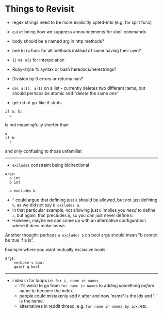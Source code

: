 # Things to Revisit

- regex strings need to be more explicitly opted-into (e.g. for split func)
- `quiet` being how we suppress announcements for shell commands
- body should be a named arg in http methods?
- one `http` func for all methods instead of some having their own?
- `{}` vs. `${}` for interpolation
- Ruby-style % syntax or bash heredocs/herestrings?
- Division by 0 errors or returns nan?
- `del a[1], a[1]` on a list - currently deletes two different items, but should perhaps be atomic and "delete the same one"

- get rid of go-like if stmts

```
if a; b:
  c
```

is not meaningfully shorter than

```
a
if b:
  c
```

and 
only confusing to those unfamiliar.

---

- `excludes` constraint being bidirectional

```
args:
  a int
  b int

  a excludes b
```

- ^ could argue that defining just `a` should be allowed, but *not* just defining `b`, as we did not say `b excludes a`.
- In that particular example, not allowing just `b` implies you *need* to define `a`, but again, that precludes `b`, so you can just never define `b`.
- However, maybe we can come up with an alternative configuration where it *does* make sense.

Another thought: perhaps `a excludes b` on bool args should mean "b cannot be true if a is".

Example where you want mutually exclusive bools:
```
args:
    verbose v bool
    quiet q bool
```

---

- index in for loops i.e. `for i, name in names`
  - it's weird to go from `for name in names` to adding something *before* name to become the index.
  - people could mistakenly add it after and now 'name' is the idx and 'i' is the name.
  - alternatives in reddit thread. e.g. `for name in names by idx`, etc.
